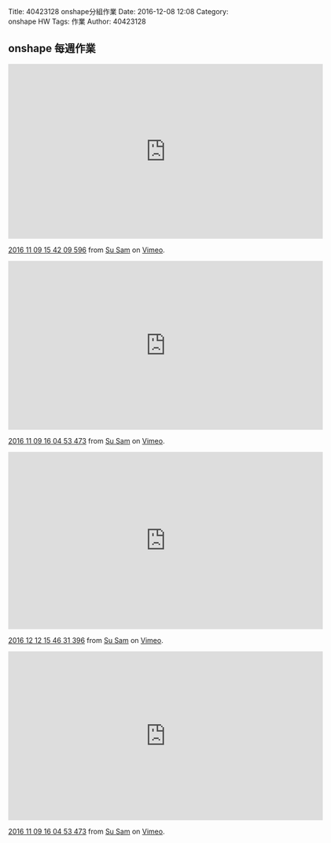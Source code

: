 Title: 40423128 onshape分組作業
Date: 2016-12-08 12:08
Category: onshape HW
Tags: 作業
Author: 40423128 



<!-- PELICAN_END_SUMMARY -->


## onshape 每週作業
<iframe src="https://player.vimeo.com/video/190832670" width="640" height="355" frameborder="0" webkitallowfullscreen mozallowfullscreen allowfullscreen></iframe>
<p><a href="https://vimeo.com/190832670">2016 11 09 15 42 09 596</a> from <a href="https://vimeo.com/user45924793">Su  Sam</a> on <a href="https://vimeo.com">Vimeo</a>.</p>

<iframe src="https://player.vimeo.com/video/190832671" width="640" height="343" frameborder="0" webkitallowfullscreen mozallowfullscreen allowfullscreen></iframe>
<p><a href="https://vimeo.com/190832671">2016 11 09 16 04 53 473</a> from <a href="https://vimeo.com/user45924793">Su  Sam</a> on <a href="https://vimeo.com">Vimeo</a>.</p>

<iframe src="https://player.vimeo.com/video/195260798" width="640" height="360" frameborder="0" webkitallowfullscreen mozallowfullscreen allowfullscreen></iframe>
<p><a href="https://vimeo.com/195260798">2016 12 12 15 46 31 396</a> from <a href="https://vimeo.com/user45924793">Su  Sam</a> on <a href="https://vimeo.com">Vimeo</a>.</p>

<iframe src="https://player.vimeo.com/video/190832674" width="640" height="343" frameborder="0" webkitallowfullscreen mozallowfullscreen allowfullscreen></iframe>
<p><a href="https://vimeo.com/190832674">2016 11 09 16 04 53 473</a> from <a href="https://vimeo.com/user45924793">Su  Sam</a> on <a href="https://vimeo.com">Vimeo</a>.</p>
